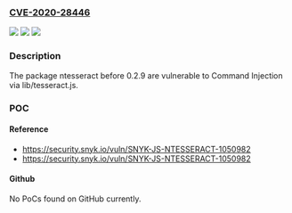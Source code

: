 ### [CVE-2020-28446](https://cve.mitre.org/cgi-bin/cvename.cgi?name=CVE-2020-28446)
![](https://img.shields.io/static/v1?label=Product&message=ntesseract&color=blue)
![](https://img.shields.io/static/v1?label=Version&message=%3C%200.2.9%20&color=brighgreen)
![](https://img.shields.io/static/v1?label=Vulnerability&message=Command%20Injection&color=brighgreen)

### Description

The package ntesseract before 0.2.9 are vulnerable to Command Injection via lib/tesseract.js.

### POC

#### Reference
- https://security.snyk.io/vuln/SNYK-JS-NTESSERACT-1050982
- https://security.snyk.io/vuln/SNYK-JS-NTESSERACT-1050982

#### Github
No PoCs found on GitHub currently.

